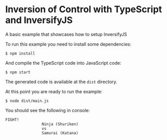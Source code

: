 # Inversion of Control with TypeScript and InversifyJS

A basic example that showcases how to setup InversifyJS

To run this example you need to install some dependencies:

```
$ npm install
```
And compile the TypeScript code into JavaScript code:

```
$ npm start
```

The generated code is available at the `dist` directory.

At this point you are ready to run the example:

```
$ node dist/main.js
```

You should see the following in console:

```
FIGHT!
                Ninja (Shuriken)
                vs
                Samurai (Katana)
```
